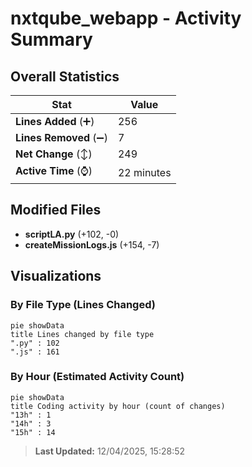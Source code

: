 # nxtqube_webapp - Activity Summary 

## Overall Statistics

| Stat                   | Value                                                             |
| ---------------------- | ----------------------------------------------------------------- |
| **Lines Added** (➕)   | 256                                          |
| **Lines Removed** (➖) | 7                                        |
| **Net Change** (↕)    | 249                |
| **Active Time** (⌚)   | 22 minutes |


## Modified Files
- **scriptLA.py** (+102, -0)
- **createMissionLogs.js** (+154, -7)

## Visualizations

### By File Type (Lines Changed)

```mermaid
pie showData
title Lines changed by file type
".py" : 102
".js" : 161
```

### By Hour (Estimated Activity Count)

```mermaid
pie showData
title Coding activity by hour (count of changes)
"13h" : 1
"14h" : 3
"15h" : 14
```


> **Last Updated:** 12/04/2025, 15:28:52
